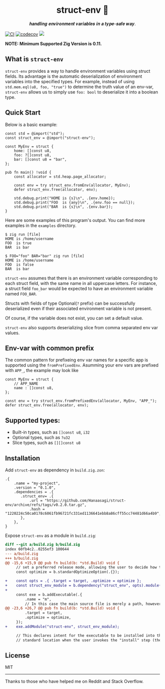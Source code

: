 <h1 align="center"> struct-env 🌱 </h1>

<p align="center"> 𝒉𝒂𝒏𝒅𝒍𝒊𝒏𝒈 𝒆𝒏𝒗𝒊𝒓𝒐𝒏𝒎𝒆𝒏𝒕 𝒗𝒂𝒓𝒊𝒂𝒃𝒍𝒆𝒔 𝒊𝒏 𝒂 𝒕𝒚𝒑𝒆-𝒔𝒂𝒇𝒆 𝒘𝒂𝒚. </p>

[![CI](https://github.com/Hanaasagi/struct-env/actions/workflows/ci.yaml/badge.svg)](https://github.com/Hanaasagi/struct-env/actions/workflows/ci.yaml)
[![codecov](https://codecov.io/gh/Hanaasagi/struct-env/branch/master/graph/badge.svg?token=DQQZETSCW3)](https://codecov.io/gh/Hanaasagi/struct-env)
![](https://img.shields.io/badge/language-zig-%23ec915c)

**NOTE: Minimum Supported Zig Version is 0.11.**

## What is `struct-env`

`struct-env` provides a way to handle environment variables using struct fields.
Its advantage is the automatic deserialization of environment variables into the specified types.
For example, instead of using `std.mem.eql(u8, foo, "true")` to determine the truth value of an env-var,
`struct-env` allows us to simply use `foo: bool` to deserialize it into a boolean type.

## Quick Start

Below is a basic example:

```zig
const std = @import("std");
const struct_env = @import("struct-env");

const MyEnv = struct {
    home: []const u8,
    foo: ?[]const u8,
    bar: []const u8 = "bar",
};

pub fn main() !void {
    const allocator = std.heap.page_allocator;

    const env = try struct_env.fromEnv(allocator, MyEnv);
    defer struct_env.free(allocator, env);

    std.debug.print("HOME is {s}\n", .{env.home});
    std.debug.print("FOO  is {any}\n", .{env.foo == null});
    std.debug.print("BAR  is {s}\n", .{env.bar});
}
```

Here are some examples of this program's output.
You can find more examples in the `examples` directory.

```
$ zig run [file]
HOME is /home/username
FOO  is true
BAR  is bar
```

```
$ FOO="foo" BAR="bar" zig run [file]
HOME is /home/username
FOO  is false
BAR  is bar
```

`struct-env` assumes that there is an environment variable corresponding to each struct field, with the same name in all uppercase letters.
For instance, a struct field `foo_bar` would be expected to have an environment variable named `FOO_BAR`.

Structs with fields of type Optional(`?` prefix) can be successfully deserialized even if their associated environment variable is not present.

Of course, if the variable does not exist, you can set a default value.

`struct-env` also supports deserializing slice from comma separated env var values.

## Env-var with common prefix

The common pattern for prefixeing env var names for a specific app is supported using the `fromPrefixedEnv`.
Asumming your env vars are prefixed with `APP_`, the example may look like

```zig
const MyEnv = struct {
    // APP_NAME
    name : []const u8,
};

const env = try struct_env.fromPrefixedEnv(allocator, MyEnv, "APP_");
defer struct_env.free(allocator, env);
```

## Supported types:

- Built-in types, such as `[]const u8`, `i32`
- Optional types, such as `?u32`
- Slice types, such as `[][]const u8`

## Installation

Add `struct-env` as dependency in `build.zig.zon`:

```
.{
    .name = "my-project",
    .version = "0.1.0",
    .dependencies = .{
       .struct_env= .{
           .url = "https://github.com/Hanaasagi/struct-env/archive/refs/tags/v0.2.0.tar.gz",
           .hash = "1220224c50ca0178c6061fb96721fc331ed1136641ebb8a86cff55cc74481d66a4b9",
       },
    },
}
```

Expose `struct-env` as a module in `build.zig`:

```diff
diff --git a/build.zig b/build.zig
index 60fb4c2..0255ef3 100644
--- a/build.zig
+++ b/build.zig
@@ -15,6 +15,9 @@ pub fn build(b: *std.Build) void {
     // set a preferred release mode, allowing the user to decide how to optimize.
     const optimize = b.standardOptimizeOption(.{});

+    const opts = .{ .target = target, .optimize = optimize };
+    const struct_env_module = b.dependency("struct_env", opts).module("struct-env");
+
     const exe = b.addExecutable(.{
         .name = "m",
         // In this case the main source file is merely a path, however, in more
@@ -23,6 +26,7 @@ pub fn build(b: *std.Build) void {
         .target = target,
         .optimize = optimize,
     });
+    exe.addModule("struct-env", struct_env_module);

     // This declares intent for the executable to be installed into the
     // standard location when the user invokes the "install" step (the default

```

## License

MIT

<hr>

Thanks to those who have helped me on Reddit and Stack Overflow.
